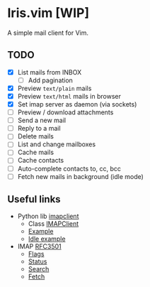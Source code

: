 # Iris.vim [WIP]

A simple mail client for Vim.

## TODO

  - [X] List mails from INBOX
    - [ ] Add pagination
  - [X] Preview `text/plain` mails
  - [X] Preview `text/html` mails in browser
  - [X] Set imap server as daemon (via sockets)
  - [ ] Preview / download attachments
  - [ ] Send a new mail
  - [ ] Reply to a mail
  - [ ] Delete mails
  - [ ] List and change mailboxes
  - [ ] Cache mails
  - [ ] Cache contacts
  - [ ] Auto-complete contacts to, cc, bcc
  - [ ] Fetch new mails in background (idle mode)

## Useful links

  - Python lib [imapclient](https://github.com/mjs/imapclient)
    - Class [IMAPClient](https://github.com/mjs/imapclient/blob/580dc6781b5bf9d4f2a1a74b5d4168ef9b842b87/imapclient/imapclient.py#L162)
    - [Example](https://github.com/mjs/imapclient/blob/master/examples/example.py)
    - [Idle example](https://github.com/mjs/imapclient/blob/master/examples/idle_example.py)
  - IMAP [RFC3501](https://tools.ietf.org/html/rfc3501)
    - [Flags](https://tools.ietf.org/html/rfc3501#section-2.3.2)
    - [Status](https://tools.ietf.org/html/rfc3501#section-6.3.10)
    - [Search](https://tools.ietf.org/html/rfc3501#section-6.4.4)
    - [Fetch](https://tools.ietf.org/html/rfc3501#section-7.4.2)
